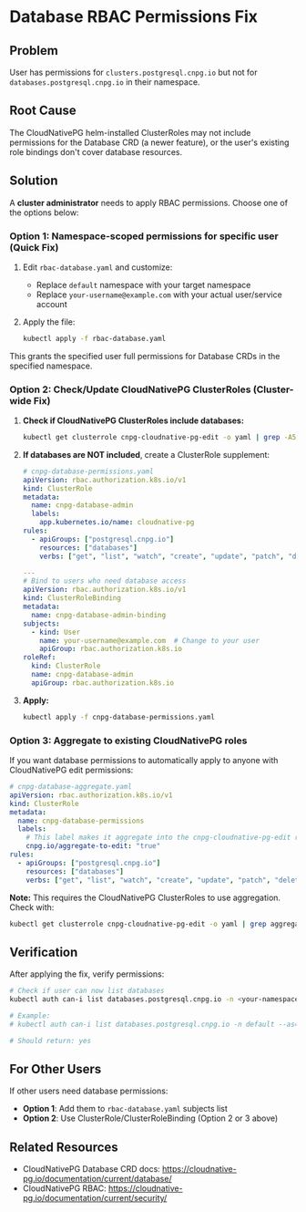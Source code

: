 # Database RBAC Permissions Fix

## Problem
User has permissions for `clusters.postgresql.cnpg.io` but not for `databases.postgresql.cnpg.io` in their namespace.

## Root Cause
The CloudNativePG helm-installed ClusterRoles may not include permissions for the Database CRD (a newer feature), or the user's existing role bindings don't cover database resources.

## Solution

A **cluster administrator** needs to apply RBAC permissions. Choose one of the options below:

### Option 1: Namespace-scoped permissions for specific user (Quick Fix)

1. Edit `rbac-database.yaml` and customize:
   - Replace `default` namespace with your target namespace
   - Replace `your-username@example.com` with your actual user/service account

2. Apply the file:
   ```bash
   kubectl apply -f rbac-database.yaml
   ```

This grants the specified user full permissions for Database CRDs in the specified namespace.

### Option 2: Check/Update CloudNativePG ClusterRoles (Cluster-wide Fix)

1. **Check if CloudNativePG ClusterRoles include databases:**
   ```bash
   kubectl get clusterrole cnpg-cloudnative-pg-edit -o yaml | grep -A5 databases
   ```

2. **If databases are NOT included**, create a ClusterRole supplement:

   ```yaml
   # cnpg-database-permissions.yaml
   apiVersion: rbac.authorization.k8s.io/v1
   kind: ClusterRole
   metadata:
     name: cnpg-database-admin
     labels:
       app.kubernetes.io/name: cloudnative-pg
   rules:
     - apiGroups: ["postgresql.cnpg.io"]
       resources: ["databases"]
       verbs: ["get", "list", "watch", "create", "update", "patch", "delete"]

   ---
   # Bind to users who need database access
   apiVersion: rbac.authorization.k8s.io/v1
   kind: ClusterRoleBinding
   metadata:
     name: cnpg-database-admin-binding
   subjects:
     - kind: User
       name: your-username@example.com  # Change to your user
       apiGroup: rbac.authorization.k8s.io
   roleRef:
     kind: ClusterRole
     name: cnpg-database-admin
     apiGroup: rbac.authorization.k8s.io
   ```

3. **Apply:**
   ```bash
   kubectl apply -f cnpg-database-permissions.yaml
   ```

### Option 3: Aggregate to existing CloudNativePG roles

If you want database permissions to automatically apply to anyone with CloudNativePG edit permissions:

```yaml
# cnpg-database-aggregate.yaml
apiVersion: rbac.authorization.k8s.io/v1
kind: ClusterRole
metadata:
  name: cnpg-database-permissions
  labels:
    # This label makes it aggregate into the cnpg-cloudnative-pg-edit role
    cnpg.io/aggregate-to-edit: "true"
rules:
  - apiGroups: ["postgresql.cnpg.io"]
    resources: ["databases"]
    verbs: ["get", "list", "watch", "create", "update", "patch", "delete"]
```

**Note:** This requires the CloudNativePG ClusterRoles to use aggregation. Check with:
```bash
kubectl get clusterrole cnpg-cloudnative-pg-edit -o yaml | grep aggregationRule
```

## Verification

After applying the fix, verify permissions:

```bash
# Check if user can now list databases
kubectl auth can-i list databases.postgresql.cnpg.io -n <your-namespace> --as=<your-username>@<example.com>

# Example:
# kubectl auth can-i list databases.postgresql.cnpg.io -n default --as=admin@company.com

# Should return: yes
```

## For Other Users

If other users need database permissions:
- **Option 1**: Add them to `rbac-database.yaml` subjects list
- **Option 2**: Use ClusterRole/ClusterRoleBinding (Option 2 or 3 above)

## Related Resources
- CloudNativePG Database CRD docs: https://cloudnative-pg.io/documentation/current/database/
- CloudNativePG RBAC: https://cloudnative-pg.io/documentation/current/security/
